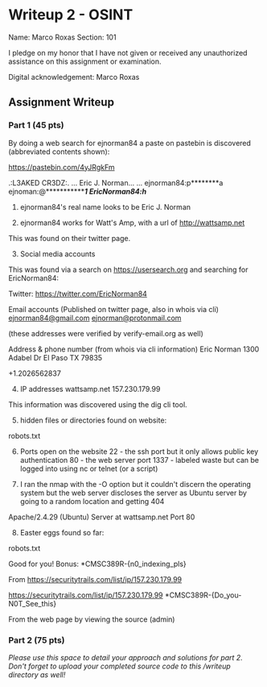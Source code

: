 # Writeup 2 - OSINT

Name: Marco Roxas
Section: 101

I pledge on my honor that I have not given or received any unauthorized assistance on this assignment or examination.

Digital acknowledgement: Marco Roxas

## Assignment Writeup

### Part 1 (45 pts)

By doing a web search for ejnorman84 a paste on pastebin is discovered (abbreviated contents shown):

https://pastebin.com/4yJRgkFm

.:L3AKED CR3DZ:.
...
Eric J. Norman...
...
ejnorman84:p********a
ejnoman:@****************1
EricNorman84:h*****

1. ejnorman84's real name looks to be Eric J. Norman

2. ejnorman84 works for Watt's Amp, with a url of http://wattsamp.net

This was found on their twitter page.

3. Social media accounts

This was found via a search on https://usersearch.org and searching for EricNorman84:

Twitter: https://twitter.com/EricNorman84

Email accounts (Published on twitter page, also in whois via cli)
ejnorman84@gmail.com
ejnorman@protonmail.com

(these addresses were verified by verify-email.org as well)

Address & phone number (from whois via cli information)
Eric Norman
1300 Adabel Dr
El Paso TX 79835

+1.2026562837

4. IP addresses
wattsamp.net  157.230.179.99

This information was discovered using the dig cli tool.

5. hidden files or directories found on website:

robots.txt

6. Ports open on the website
22 - the ssh port but it only allows public key authentication
80 - the web server port
1337 - labeled waste but can be logged into using nc or telnet (or a script)

7. I ran the nmap with the -O option but it couldn't discern the operating system but the web server discloses the server as Ubuntu server by going to a random location and getting 404

Apache/2.4.29 (Ubuntu) Server at wattsamp.net Port 80

8. Easter eggs found so far:

robots.txt

Good for you! Bonus: *CMSC389R-{n0_indexing_pls}

From https://securitytrails.com/list/ip/157.230.179.99

https://securitytrails.com/list/ip/157.230.179.99
*CMSC389R-{Do_you-N0T_See_this}

From the web page by viewing the source (admin)


### Part 2 (75 pts)

*Please use this space to detail your approach and solutions for part 2. Don't forget to upload your completed source code to this /writeup directory as well!*

